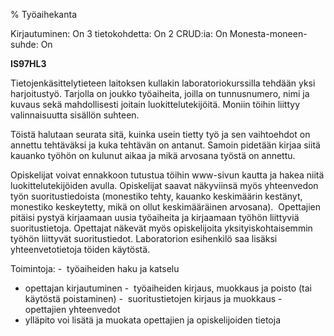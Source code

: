 % Työaihekanta
<!-- Arvosanamaksimi: 5 -->
<!-- Vaikeustaso: Keskitasoa -->
<comment>
Kirjautuminen:        On
3 tietokohdetta:      On
2 CRUD:ia:            On
Monesta-moneen-suhde: On
</comment>

**IS97HL3**

Tietojenkäsittelytieteen laitoksen kullakin laboratoriokurssilla tehdään
yksi harjoitustyö. Tarjolla on joukko työaiheita, joilla on
tunnusnumero, nimi ja kuvaus sekä mahdollisesti joitain
luokittelutekijöitä. Moniin töihin liittyy valinnaisuutta sisällön
suhteen.

Töistä halutaan seurata sitä, kuinka usein tietty työ ja sen vaihtoehdot
on annettu tehtäväksi ja kuka tehtävän on antanut. Samoin pidetään
kirjaa siitä kauanko työhön on kulunut aikaa ja mikä arvosana työstä on
annettu.

Opiskelijat voivat ennakkoon tutustua töihin www-sivun kautta ja hakea
niitä luokittelutekijöiden avulla. Opiskelijat saavat näkyviinsä myös
yhteenvedon työn suoritustiedoista (monestiko tehty, kauanko keskimäärin
kestänyt, monestiko keskeytetty, mikä on ollut keskimääräinen
arvosana).  Opettajien pitäisi pystyä kirjaamaan uusia työaiheita ja
kirjaamaan työhön liittyviä suoritustietoja.
Opettajat näkevät myös opiskelijoita yksityiskohtaisemmin työhön
liittyvät suoritustiedot. Laboratorion esihenkilö saa lisäksi
yhteenvetotietoja töiden käytöstä.

Toimintoja:
-  työaiheiden haku ja katselu
-  opettajan kirjautuminen
-  työaiheiden kirjaus, muokkaus ja poisto (tai käytöstä poistaminen)
-  suoritustietojen kirjaus ja muokkaus
-  opettajien yhteenvedot
-  ylläpito voi lisätä ja muokata opettajien ja opiskelijoiden tietoja
